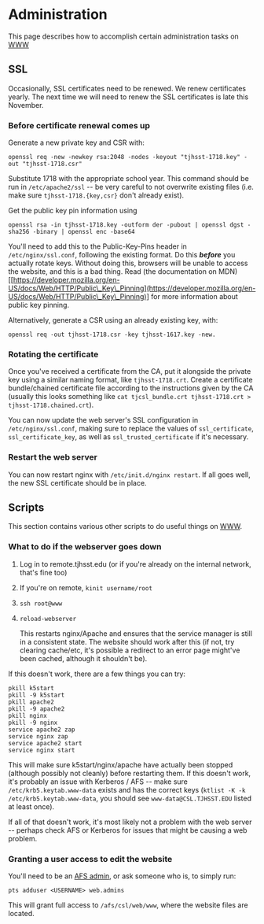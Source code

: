 # Administration

This page describes how to accomplish certain administration tasks on [WWW](./)

## SSL

Occasionally, SSL certificates need to be renewed. We renew certificates yearly. The next time we will need to renew the SSL certificates is late this November.

### Before certificate renewal comes up

Generate a new private key and CSR with:

```
openssl req -new -newkey rsa:2048 -nodes -keyout "tjhsst-1718.key" -out "tjhsst-1718.csr"
```

Substitute 1718 with the appropriate school year. This command should be run in `/etc/apache2/ssl` -- be very careful to not overwrite existing files (i.e. make sure `tjhsst-1718.{key,csr}` don't already exist).

Get the public key pin information using

```
openssl rsa -in tjhsst-1718.key -outform der -pubout | openssl dgst -sha256 -binary | openssl enc -base64
```

You'll need to add this to the Public-Key-Pins header in `/etc/nginx/ssl.conf`, following the existing format. Do this _**before**_ you actually rotate keys. Without doing this, browsers will be unable to access the website, and this is a bad thing. Read (the documentation on MDN)\[[https://developer.mozilla.org/en-US/docs/Web/HTTP/Public\_Key\_Pinning](https://developer.mozilla.org/en-US/docs/Web/HTTP/Public\_Key\_Pinning)] for more information about public key pinning.

Alternatively, generate a CSR using an already existing key, with:

```
openssl req -out tjhsst-1718.csr -key tjhsst-1617.key -new.
```

### Rotating the certificate

Once you've received a certificate from the CA, put it alongside the private key using a similar naming format, like `tjhsst-1718.crt`. Create a certificate bundle/chained certificate file according to the instructions given by the CA (usually this looks something like `cat tjcsl_bundle.crt tjhsst-1718.crt > tjhsst-1718.chained.crt`).

You can now update the web server's SSL configuration in `/etc/nginx/ssl.conf`, making sure to replace the values of `ssl_certificate`, `ssl_certificate_key`, as well as `ssl_trusted_certificate` if it's necessary.

### Restart the web server

You can now restart nginx with `/etc/init.d/nginx restart`. If all goes well, the new SSL certificate should be in place.

## Scripts

This section contains various other scripts to do useful things on [WWW](./).

### What to do if the webserver goes down

1. Log in to remote.tjhsst.edu (or if you're already on the internal network, that's fine too)
2. If you're on remote, `kinit username/root`
3. `ssh root@www`
4.  `reload-webserver`

    This restarts nginx/Apache and ensures that the service manager is still in a consistent state. The website should work after this (if not, try clearing cache/etc, it's possible a redirect to an error page might've been cached, although it shouldn't be).

If this doesn't work, there are a few things you can try:

```
pkill k5start
pkill -9 k5start
pkill apache2
pkill -9 apache2
pkill nginx
pkill -9 nginx
service apache2 zap
service nginx zap
service apache2 start
service nginx start
```

This will make sure k5start/nginx/apache have actually been stopped (although possibly not cleanly) before restarting them. If this doesn't work, it's probably an issue with Kerberos / AFS -- make sure `/etc/krb5.keytab.www-data` exists and has the correct keys (`ktlist -K -k /etc/krb5.keytab.www-data`, you should see `www-data@CSL.TJHSST.EDU` listed at least once).

If all of that doesn't work, it's most likely not a problem with the web server -- perhaps check AFS or Kerberos for issues that might be causing a web problem.

### Granting a user access to edit the website

You'll need to be an [AFS admin](broken-reference), or ask someone who is, to simply run:

```
pts adduser <USERNAME> web.admins
```

This will grant full access to `/afs/csl/web/www`, where the website files are located.
